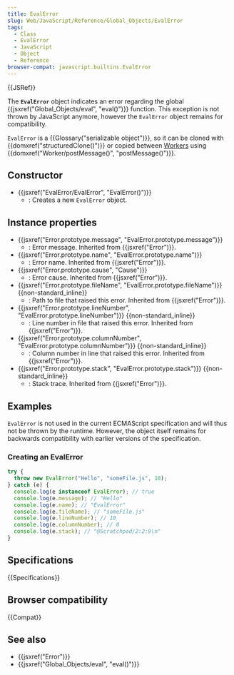 ```yaml
---
title: EvalError
slug: Web/JavaScript/Reference/Global_Objects/EvalError
tags:
  - Class
  - EvalError
  - JavaScript
  - Object
  - Reference
browser-compat: javascript.builtins.EvalError
---
```


{{JSRef}}

The **`EvalError`** object indicates an error regarding the global {{jsxref("Global_Objects/eval", "eval()")}} function. This exception is not thrown by JavaScript anymore, however the `EvalError` object remains for compatibility.

`EvalError` is a {{Glossary("serializable object")}}, so it can be cloned with {{domxref("structuredClone()")}} or copied between [Workers](/en-US/docs/Web/API/Worker) using {{domxref("Worker/postMessage()", "postMessage()")}}.

## Constructor

- {{jsxref("EvalError/EvalError", "EvalError()")}}
  - : Creates a new `EvalError` object.

## Instance properties

- {{jsxref("Error.prototype.message", "EvalError.prototype.message")}}
  - : Error message. Inherited from {{jsxref("Error")}}.
- {{jsxref("Error.prototype.name", "EvalError.prototype.name")}}
  - : Error name. Inherited from {{jsxref("Error")}}.
- {{jsxref("Error.prototype.cause", "Cause")}}
  - : Error cause. Inherited from {{jsxref("Error")}}.
- {{jsxref("Error.prototype.fileName", "EvalError.prototype.fileName")}} {{non-standard_inline}}
  - : Path to file that raised this error. Inherited from {{jsxref("Error")}}.
- {{jsxref("Error.prototype.lineNumber", "EvalError.prototype.lineNumber")}} {{non-standard_inline}}
  - : Line number in file that raised this error. Inherited from {{jsxref("Error")}}.
- {{jsxref("Error.prototype.columnNumber", "EvalError.prototype.columnNumber")}} {{non-standard_inline}}
  - : Column number in line that raised this error. Inherited from {{jsxref("Error")}}.
- {{jsxref("Error.prototype.stack", "EvalError.prototype.stack")}} {{non-standard_inline}}
  - : Stack trace. Inherited from {{jsxref("Error")}}.

## Examples

`EvalError` is not used in the current ECMAScript specification and will thus not be thrown by the runtime. However, the object itself remains for backwards compatibility with earlier versions of the specification.

### Creating an EvalError

```js
try {
  throw new EvalError("Hello", "someFile.js", 10);
} catch (e) {
  console.log(e instanceof EvalError); // true
  console.log(e.message); // "Hello"
  console.log(e.name); // "EvalError"
  console.log(e.fileName); // "someFile.js"
  console.log(e.lineNumber); // 10
  console.log(e.columnNumber); // 0
  console.log(e.stack); // "@Scratchpad/2:2:9\n"
}
```

## Specifications

{{Specifications}}

## Browser compatibility

{{Compat}}

## See also

- {{jsxref("Error")}}
- {{jsxref("Global_Objects/eval", "eval()")}}

